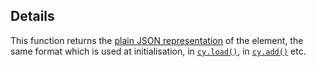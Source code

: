 ## Details

This function returns the [plain JSON representation](#notation/elements-json) of the element, the same format which is used at initialisation, in [`cy.load()`](#core/graph-manipulation/cy.load), in [`cy.add()`](#core/graph-manipulation/cy.add) etc.